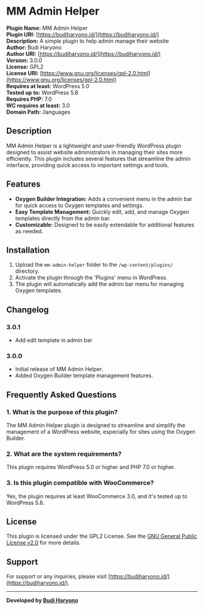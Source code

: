 # MM Admin Helper

**Plugin Name:** MM Admin Helper  
**Plugin URI:** [https://budiharyono.id/](https://budiharyono.id/)  
**Description:** A simple plugin to help admin manage their website  
**Author:** Budi Haryono  
**Author URI:** [https://budiharyono.id/](https://budiharyono.id/)  
**Version:** 3.0.0  
**License:** GPL2  
**License URI:** [https://www.gnu.org/licenses/gpl-2.0.html](https://www.gnu.org/licenses/gpl-2.0.html)  
**Requires at least:** WordPress 5.0  
**Tested up to:** WordPress 5.8  
**Requires PHP:** 7.0  
**WC requires at least:** 3.0  
**Domain Path:** /languages  

## Description

MM Admin Helper is a lightweight and user-friendly WordPress plugin designed to assist website administrators in managing their sites more efficiently. This plugin includes several features that streamline the admin interface, providing quick access to important settings and tools.

## Features

- **Oxygen Builder Integration:** Adds a convenient menu in the admin bar for quick access to Oxygen templates and settings.
- **Easy Template Management:** Quickly edit, add, and manage Oxygen templates directly from the admin bar.
- **Customizable:** Designed to be easily extendable for additional features as needed.

## Installation

1. Upload the `mm-admin-helper` folder to the `/wp-content/plugins/` directory.
2. Activate the plugin through the 'Plugins' menu in WordPress.
3. The plugin will automatically add the admin bar menu for managing Oxygen templates.

## Changelog

### 3.0.1
- Add edit template in admin bar

### 3.0.0
- Initial release of MM Admin Helper.
- Added Oxygen Builder template management features.

## Frequently Asked Questions

### 1. What is the purpose of this plugin?
The MM Admin Helper plugin is designed to streamline and simplify the management of a WordPress website, especially for sites using the Oxygen Builder.

### 2. What are the system requirements?
This plugin requires WordPress 5.0 or higher and PHP 7.0 or higher.

### 3. Is this plugin compatible with WooCommerce?
Yes, the plugin requires at least WooCommerce 3.0, and it's tested up to WordPress 5.8.

## License

This plugin is licensed under the GPL2 License. See the [GNU General Public License v2.0](https://www.gnu.org/licenses/gpl-2.0.html) for more details.

## Support

For support or any inquiries, please visit [https://budiharyono.id/](https://budiharyono.id/).

---

**Developed by [Budi Haryono](https://budiharyono.id/)**

